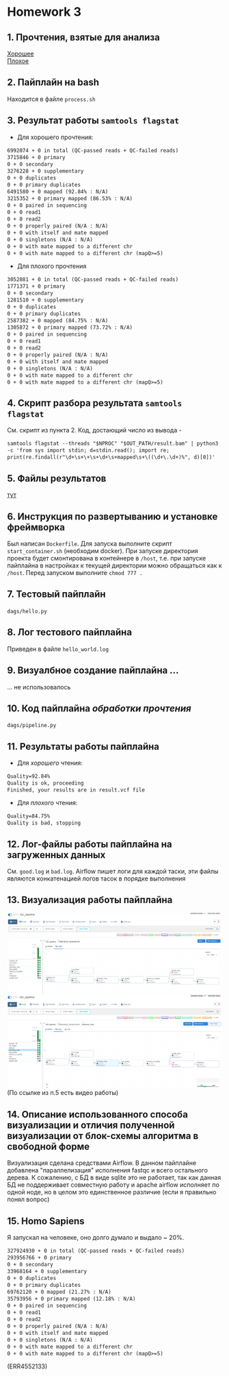 # Homework 3

## 1. Прочтения, взятые для анализа
[Хорошее](https://trace.ncbi.nlm.nih.gov/Traces/?view=run_browser&acc=SRR24457391&display=download)   
[Плохое](https://trace.ncbi.nlm.nih.gov/Traces/?view=run_browser&acc=SRR24482006&display=download)   

## 2. Пайплайн на bash
Находится в файле `process.sh`


## 3. Результат работы `samtools flagstat`
* Для хорошего прочтения:
```
6992074 + 0 in total (QC-passed reads + QC-failed reads)
3715846 + 0 primary
0 + 0 secondary
3276228 + 0 supplementary
0 + 0 duplicates
0 + 0 primary duplicates
6491580 + 0 mapped (92.84% : N/A)
3215352 + 0 primary mapped (86.53% : N/A)
0 + 0 paired in sequencing
0 + 0 read1
0 + 0 read2
0 + 0 properly paired (N/A : N/A)
0 + 0 with itself and mate mapped
0 + 0 singletons (N/A : N/A)
0 + 0 with mate mapped to a different chr
0 + 0 with mate mapped to a different chr (mapQ>=5)
```
* Для плохого прочтения
```
3052881 + 0 in total (QC-passed reads + QC-failed reads)
1771371 + 0 primary
0 + 0 secondary
1281510 + 0 supplementary
0 + 0 duplicates
0 + 0 primary duplicates
2587382 + 0 mapped (84.75% : N/A)
1305872 + 0 primary mapped (73.72% : N/A)
0 + 0 paired in sequencing
0 + 0 read1
0 + 0 read2
0 + 0 properly paired (N/A : N/A)
0 + 0 with itself and mate mapped
0 + 0 singletons (N/A : N/A)
0 + 0 with mate mapped to a different chr
0 + 0 with mate mapped to a different chr (mapQ>=5)
```
## 4. Скрипт разбора результата `samtools flagstat`
См. скрипт из пункта 2. Код, достающий число из вывода - 
```
samtools flagstat --threads "$NPROC" "$OUT_PATH/result.bam" | python3 -c 'from sys import stdin; d=stdin.read(); import re; print(re.findall(r"\d+\s+\+\s+\d+\s+mapped\s+\((\d+\.\d+)%", d)[0])'
```

## 5. Файлы результатов
[тут](https://disk.yandex.ru/d/olV8LH3o2cnhGg)

## 6. Инструкция по развертыванию и установке фреймворка
Был написан `Dockerfile`. Для запуска выполните скрипт `start_container.sh` (необходим docker). При запуске директория проекта будет смонтирована в контейнере в `/host`, т.е. при запуске пайплайна в настройках к текущей директории можно обращаться как к `/host`. Перед запуском выполните `chmod 777 .`

## 7. Тестовый пайплайн
`dags/hello.py`


## 8. Лог тестового пайплайна
Приведен в файле `hello_world.log`

## 9. Визуалбное создание пайплайна ...
... не использовалось

## 10. Код пайплайна *обработки прочтения*
`dags/pipeline.py`

## 11. Результаты работы пайплайна
* Для *хорошего* чтения:
```
Quality=92.84%
Quality is ok, proceeding
Finished, your results are in result.vcf file
```
* Для *плохого* чтения:
```
Quality=84.75%
Quality is bad, stopping
```

## 12. Лог-файлы работы пайплайна на загруженных данных
См. `good.log` и `bad.log`.
Airflow пишет логи для каждой таски, эти файлы являются конкатенацией логов тасок в порядке выполнения

## 13. Визуализация работы пайплайна
![](good_graph.png)
![](bad_graph.png)
(По ссылке из п.5 есть видео работы)

## 14. Описание использованного способа визуализации и отличия полученной визуализации от блок-схемы алгоритма в свободной форме
Визуализация сделана средствами Airflow.
В данном пайплайне добавлена "параллелизация" исполнения fastqc и всего остального дерева. К сожалению, с БД в виде sqlite это не работает, так как данная БД не поддерживает совместную работу и apache airflow исполняет по одной ноде, но в целом это единственное различие (если я правильно понял вопрос)

## 15. Homo Sapiens
Я запускал на человеке, оно долго думало и выдало ~ 20%.
```
327924930 + 0 in total (QC-passed reads + QC-failed reads)
293956766 + 0 primary
0 + 0 secondary
33968164 + 0 supplementary
0 + 0 duplicates
0 + 0 primary duplicates
69762120 + 0 mapped (21.27% : N/A)
35793956 + 0 primary mapped (12.18% : N/A)
0 + 0 paired in sequencing
0 + 0 read1
0 + 0 read2
0 + 0 properly paired (N/A : N/A)
0 + 0 with itself and mate mapped
0 + 0 singletons (N/A : N/A)
0 + 0 with mate mapped to a different chr
0 + 0 with mate mapped to a different chr (mapQ>=5)
```
(ERR4552133)